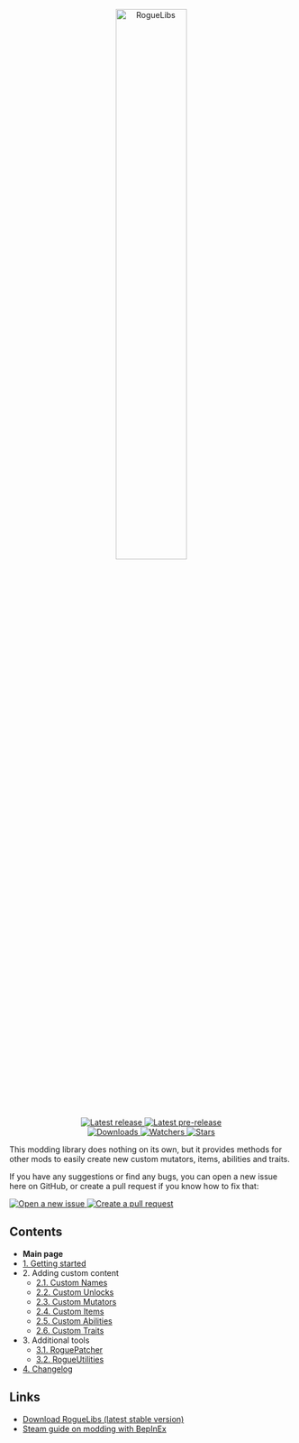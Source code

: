 <div align="center">
  <p>
    <img src="https://cdn.discordapp.com/attachments/688640720273145915/735092552805515344/2020-07-21_181154.png" width=50% alt="RogueLibs"/>
  </p>
  <p>
    <a href="https://github.com/Abbysssal/RogueLibs/releases/latest">
      <img src="https://img.shields.io/github/v/release/Abbysssal/RogueLibs?label=Latest%20release&style=for-the-badge&logo=github" alt="Latest release"/>
    </a>
    <a href="https://github.com/Abbysssal/RogueLibs/releases">
      <img src="https://img.shields.io/github/v/release/Abbysssal/RogueLibs?include_prereleases&label=Latest%20pre-release&style=for-the-badge&logo=github" alt="Latest pre-release"/>
    </a>
    <br/>
    <a href="https://github.com/Abbysssal/RogueLibs/releases">
      <img src="https://img.shields.io/github/downloads/Abbysssal/RogueLibs/total?label=Downloads&style=for-the-badge" alt="Downloads"/>
    </a>
    <a href="https://github.com/Abbysssal/RogueLibs/subscription">
      <img src="https://img.shields.io/github/watchers/Abbysssal/RogueLibs?color=green&label=Watchers&style=for-the-badge" alt="Watchers"/>
    </a>
    <a href="https://github.com/Abbysssal/RogueLibs/stargazers">
      <img src="https://img.shields.io/github/stars/Abbysssal/RogueLibs?color=green&label=Stars&style=for-the-badge" alt="Stars"/>
    </a>
  </p>
</div>

This modding library does nothing on its own, but it provides methods for other mods to easily create new custom mutators, items, abilities and traits.

If you have any suggestions or find any bugs, you can open a new issue here on GitHub, or create a pull request if you know how to fix that:

<div>
  <a href="https://github.com/Abbysssal/RogueLibs/issues/new/choose">
    <img src="https://img.shields.io/github/issues/Abbysssal/RogueLibs?color=green&label=Issues&logo=github&style=for-the-badge" alt="Open a new issue"/>
  </a>
  <a href="https://github.com/Abbysssal/RogueLibs/compare">
    <img src="https://img.shields.io/github/issues-pr/Abbysssal/RogueLibs?color=green&logo=github&style=for-the-badge" alt="Create a pull request"/>
  </a>
</div>

## Contents ##

- **Main page**
- [1. Getting started](./md/1.%20Getting%20started.md)
- 2\. Adding custom content
  - [2.1. Custom Names](./md/2.1.%20Custom%20Names.md)
  - [2.2. Custom Unlocks](./md/2.2.%20Custom%20Unlocks.md)
  - [2.3. Custom Mutators](./md/2.3.%20Custom%20Mutators.md)
  - [2.4. Custom Items](./md/2.4.%20Custom%20Items.md)
  - [2.5. Custom Abilities](./md/2.5.%20Custom%20Abilities.md)
  - [2.6. Custom Traits](./md/2.6.%20Custom%20Traits.md)
- 3\. Additional tools
  - [3.1. RoguePatcher](./md/3.1.%20RoguePatcher.md)
  - [3.2. RogueUtilities](./md/3.2.%20RogueUtilities.md)
- [4. Changelog](./4.%20Changelog.md)

## Links ##
- [Download RogueLibs (latest stable version)](https://github.com/Abbysssal/RogueLibs/releases/latest)
- [Steam guide on modding with BepInEx](https://steamcommunity.com/sharedfiles/filedetails/?id=2106187116)
